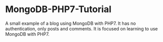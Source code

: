 # MongoDB-PHP7-Tutorial
A small example of a blog using MongoDB with PHP7. It has no authentication, only posts and comments. It is focused on learning to use MongoDB with PHP7.
